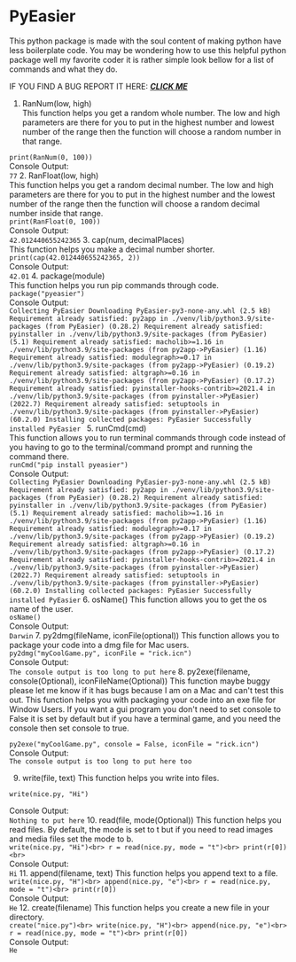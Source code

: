 # PyEasier

This python package is made with the soul content of
making python have less boilerplate code. You may be 
wondering how to use this helpful python package
well my favorite coder it is rather simple look 
bellow for a list of commands and what they do.



IF YOU FIND A BUG REPORT IT HERE: [_**CLICK ME**_](https://github.com/YellowBoyYams/PyEasier/issues)

1. RanNum(low, high)<br/>
This function helps you get a random whole number.
The low and high parameters are there for you to
put in the highest number and lowest number of the range then the 
function will choose a random number in that range.

``
print(RanNum(0, 100))
``<br/>
Console Output:<br/>
``77``
2. RanFloat(low, high)<br/>
This function helps you get a random decimal number.
The low and high parameters are there for you to put
in the highest number and the lowest number of the range then the function will choose a random decimal number
inside that range.<br>
``
print(RanFloat(0, 100))
``<br/>
Console Output:<br/>
``42.012440655242365``
3. cap(num, decimalPlaces)<br/>
This function helps you make a decimal number shorter.<br>
``
print(cap(42.012440655242365, 2))
``<br/>
Console Output:<br/>
``42.01``
4. package(module)<br>
This function helps you run pip commands through code.<br>
``
package("pyeasier")
``<br/>
Console Output:<br/>
``Collecting PyEasier
  Downloading PyEasier-py3-none-any.whl (2.5 kB)
Requirement already satisfied: py2app in ./venv/lib/python3.9/site-packages (from PyEasier) (0.28.2)
Requirement already satisfied: pyinstaller in ./venv/lib/python3.9/site-packages (from PyEasier) (5.1)
Requirement already satisfied: macholib>=1.16 in ./venv/lib/python3.9/site-packages (from py2app->PyEasier) (1.16)
Requirement already satisfied: modulegraph>=0.17 in ./venv/lib/python3.9/site-packages (from py2app->PyEasier) (0.19.2)
Requirement already satisfied: altgraph>=0.16 in ./venv/lib/python3.9/site-packages (from py2app->PyEasier) (0.17.2)
Requirement already satisfied: pyinstaller-hooks-contrib>=2021.4 in ./venv/lib/python3.9/site-packages (from pyinstaller->PyEasier) (2022.7)
Requirement already satisfied: setuptools in ./venv/lib/python3.9/site-packages (from pyinstaller->PyEasier) (60.2.0)
Installing collected packages: PyEasier
Successfully installed PyEasier
``
5. runCmd(cmd)<br>
This function allows you to run terminal commands through code instead of you having to go to the terminal/command prompt and running the command there.<br>
``
runCmd("pip install pyeasier")
``<br/>
Console Output:<br/>
``Collecting PyEasier
  Downloading PyEasier-py3-none-any.whl (2.5 kB)
Requirement already satisfied: py2app in ./venv/lib/python3.9/site-packages (from PyEasier) (0.28.2)
Requirement already satisfied: pyinstaller in ./venv/lib/python3.9/site-packages (from PyEasier) (5.1)
Requirement already satisfied: macholib>=1.16 in ./venv/lib/python3.9/site-packages (from py2app->PyEasier) (1.16)
Requirement already satisfied: modulegraph>=0.17 in ./venv/lib/python3.9/site-packages (from py2app->PyEasier) (0.19.2)
Requirement already satisfied: altgraph>=0.16 in ./venv/lib/python3.9/site-packages (from py2app->PyEasier) (0.17.2)
Requirement already satisfied: pyinstaller-hooks-contrib>=2021.4 in ./venv/lib/python3.9/site-packages (from pyinstaller->PyEasier) (2022.7)
Requirement already satisfied: setuptools in ./venv/lib/python3.9/site-packages (from pyinstaller->PyEasier) (60.2.0)
Installing collected packages: PyEasier
Successfully installed PyEasier``
6. osName()
This function allows you to get the os name of the user.<br>
``
osName()
``<br/>
Console Output:<br/>
``Darwin``
7. py2dmg(fileName, iconFile(optional))
This function allows you to package your code into a dmg file for Mac users.<br>
``
py2dmg("myCoolGame.py", iconFile = "rick.icn")
``<br/>
Console Output:<br/>
``
The console output is too long to put here
``
8. py2exe(filename, console(Optional), iconFileName(Optional))
This function maybe buggy please let me know if it has bugs because I am on a Mac and can't test this out.
This function helps you with packaging your code into an exe file for Window Users. If you want a gui program you don't need to set 
console to False it is set by default but if you have a terminal game, and you need the console then set console to true.<br>

``
py2exe("myCoolGame.py", console = False, iconFile = "rick.icn")
``<br/>
Console Output:
<br/>
``The console output is too long to put here too``


9. write(file, text)
This function helps you write into files.<br>

``
write(nice.py, "Hi")
``<br/>

Console Output:
<br/>
``
Nothing to put here
``
10. read(file, mode(Optional))
This function helps you read files. By default, the mode is set to t but if you need to read images and media files set the mode to b.<br>
``
write(nice.py, "Hi")<br>
r = read(nice.py, mode = "t")<br>
print(r[0])<br>
``<br>
Console Output:<br/>
``
Hi
``
11. append(filename, text)
This function helps you append text to a file.<br>
``
write(nice.py, "H")<br>
append(nice.py, "e")<br>
r = read(nice.py, mode = "t")<br>
print(r[0])
``<br>
Console Output:<br>
``
He
``
12. create(filename)
This function helps you create a new file in your directory.<br>
``
create("nice.py")<br>
write(nice.py, "H")<br>
append(nice.py, "e")<br>
r = read(nice.py, mode = "t")<br>
print(r[0])
``<br>
Console Output:
<br>
``
He
``
